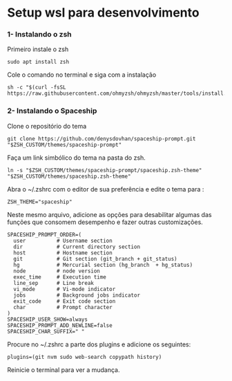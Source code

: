 # Setup wsl para desenvolvimento


### 1- Instalando o zsh

Primeiro instale o zsh

```
sudo apt install zsh
```
Cole o comando no terminal e siga com a instalação

```
sh -c "$(curl -fsSL https://raw.githubusercontent.com/ohmyzsh/ohmyzsh/master/tools/install.sh)"
```

### 2- Instalando o Spaceship

Clone o repositório do tema

```
git clone https://github.com/denysdovhan/spaceship-prompt.git "$ZSH_CUSTOM/themes/spaceship-prompt"
```

Faça um link simbólico do tema na pasta do zsh.

```
ln -s "$ZSH_CUSTOM/themes/spaceship-prompt/spaceship.zsh-theme" "$ZSH_CUSTOM/themes/spaceship.zsh-theme"
```

Abra o ~/.zshrc com o editor de sua preferência e edite o tema para :

```
ZSH_THEME="spaceship"
```

Neste mesmo arquivo, adicione as opções para desabilitar algumas das funções que consomem desempenho e fazer outras customizações.

```
SPACESHIP_PROMPT_ORDER=(
  user          # Username section
  dir           # Current directory section
  host          # Hostname section
  git           # Git section (git_branch + git_status)
  hg            # Mercurial section (hg_branch  + hg_status)
  node          # node version
  exec_time     # Execution time
  line_sep      # Line break
  vi_mode       # Vi-mode indicator
  jobs          # Background jobs indicator
  exit_code     # Exit code section
  char          # Prompt character
)
SPACESHIP_USER_SHOW=always
SPACESHIP_PROMPT_ADD_NEWLINE=false
SPACESHIP_CHAR_SUFFIX=" "
```

Procure no ~/.zshrc a parte dos plugins e adicione os seguintes:

```
plugins=(git nvm sudo web-search copypath history)
```

Reinicie o terminal para ver a mudança.
